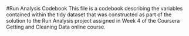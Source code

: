 #Run Analysis Codebook
This file is a codebook describing the variables contained within the tidy dataset that was constructed as part of the solution to the Run Analysis project assigned in Week 4 of the Coursera Getting and Cleaning Data online course.
